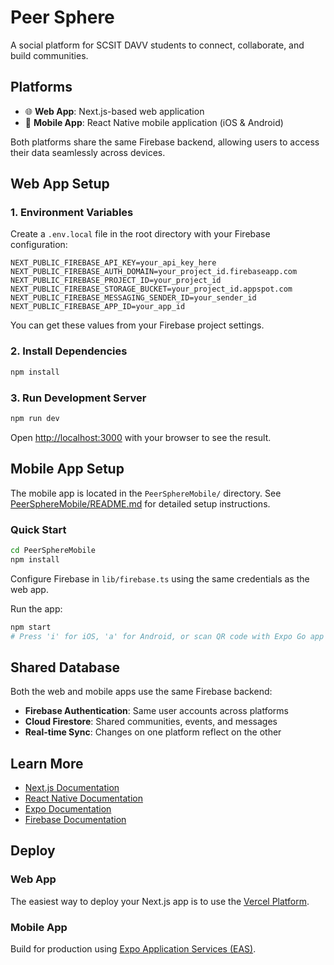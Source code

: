 # Peer Sphere

A social platform for SCSIT DAVV students to connect, collaborate, and build communities.

## Platforms

- 🌐 **Web App**: Next.js-based web application
- 📱 **Mobile App**: React Native mobile application (iOS & Android)

Both platforms share the same Firebase backend, allowing users to access their data seamlessly across devices.

## Web App Setup

### 1. Environment Variables

Create a `.env.local` file in the root directory with your Firebase configuration:

```env
NEXT_PUBLIC_FIREBASE_API_KEY=your_api_key_here
NEXT_PUBLIC_FIREBASE_AUTH_DOMAIN=your_project_id.firebaseapp.com
NEXT_PUBLIC_FIREBASE_PROJECT_ID=your_project_id
NEXT_PUBLIC_FIREBASE_STORAGE_BUCKET=your_project_id.appspot.com
NEXT_PUBLIC_FIREBASE_MESSAGING_SENDER_ID=your_sender_id
NEXT_PUBLIC_FIREBASE_APP_ID=your_app_id
```

You can get these values from your Firebase project settings.

### 2. Install Dependencies

```bash
npm install
```

### 3. Run Development Server

```bash
npm run dev
```

Open [http://localhost:3000](http://localhost:3000) with your browser to see the result.

## Mobile App Setup

The mobile app is located in the `PeerSphereMobile/` directory. See [PeerSphereMobile/README.md](./PeerSphereMobile/README.md) for detailed setup instructions.

### Quick Start

```bash
cd PeerSphereMobile
npm install
```

Configure Firebase in `lib/firebase.ts` using the same credentials as the web app.

Run the app:
```bash
npm start
# Press 'i' for iOS, 'a' for Android, or scan QR code with Expo Go app
```

## Shared Database

Both the web and mobile apps use the same Firebase backend:
- **Firebase Authentication**: Same user accounts across platforms
- **Cloud Firestore**: Shared communities, events, and messages
- **Real-time Sync**: Changes on one platform reflect on the other

## Learn More

- [Next.js Documentation](https://nextjs.org/docs)
- [React Native Documentation](https://reactnative.dev/docs/getting-started)
- [Expo Documentation](https://docs.expo.dev/)
- [Firebase Documentation](https://firebase.google.com/docs)

## Deploy

### Web App

The easiest way to deploy your Next.js app is to use the [Vercel Platform](https://vercel.com).

### Mobile App

Build for production using [Expo Application Services (EAS)](https://docs.expo.dev/build/introduction/).
